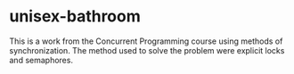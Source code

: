# unisex-bathroom
This is a work from the Concurrent Programming course using methods of synchronization. The method used to solve the problem were explicit locks and semaphores.
